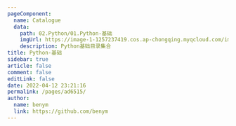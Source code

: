 ```yaml
---
pageComponent: 
  name: Catalogue
  data: 
    path: 02.Python/01.Python-基础
    imgUrl: https://image-1-1257237419.cos.ap-chongqing.myqcloud.com/img/guideline.png
    description: Python基础目录集合
title: Python-基础
sidebar: true
article: false
comment: false
editLink: false
date: 2022-04-12 23:21:16
permalink: /pages/ad6515/
author: 
  name: benym
  link: https://github.com/benym
---
```

